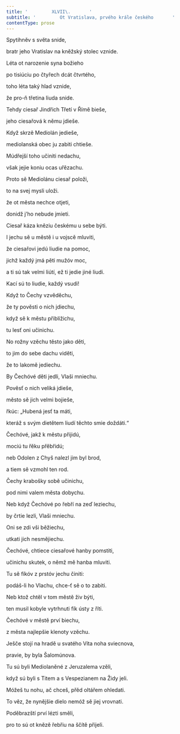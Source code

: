 ```yaml
---
title: '         XLVII\.       '
subtitle: '         Ot Vratislava, prvého krále českého       '
contentType: prose
---
```


Spytihněv s světa snide,

bratr jeho Vratislav na kněžský stolec vznide.

Léta ot narozenie syna božieho

po tisiúciu po čtyřech dcát čtvrtého,

toho léta taký hlad vznide,

že pro-ň třetina liuda snide.

Tehdy ciesař Jindřich Třetí v Římě bieše,

jeho ciesařová k němu jdieše.

Když skrzě Mediolán jedieše,

mediolanská obec ju zabiti chtieše.

Múdřejší toho učiniti nedachu,

však jejie koniu ocas uřězachu.

Proto sě Mediolánu ciesař položi,

to na svej mysli uloži.

že ot města nechce otjeti,

donidž j’ho nebude jmieti.

Ciesař káza kněziu českému u sebe býti.

I jechu sě u městě i u vojscě mluviti,

že ciesařovi jedú liudie na pomoc,

jichž každý jmá pěti mužóv moc,

a ti sú tak velmi liútí, ež ti jedie jiné liudi.

Kací sú to liudie, každý vsudi!

Když to Čechy vzvěděchu,

že ty pověsti o nich jdiechu,

když sě k městu přiblížichu,

tu lesť oni učinichu.

No rožny vzěchu těsto jako děti,

to jim do sebe dachu viděti,

že to lakomě jediechu.

By Čechóvé děti jedli, Vlaši mniechu.

Pověsť o nich veliká jdieše,

město sě jich velmi bojieše,

řkúc: „Hubená jesť ta máti,

kteráž s svým dietětem liudí těchto smie doždáti.“

Čechóvé, jakž k městu přijidú,

mociú tu řěku přěbřidú;

neb Odolen z Chyš nalezl jim byl brod,

a tiem sě vzmohl ten rod.

Čechy krabošky sobě učinichu,

pod nimi valem města dobychu.

Neb když Čechóvé po řebří na zeď leziechu,

by črtie lezli, Vlaši mniechu.

Oni se zdi vši běžiechu,

utkati jich nesmějiechu.

Čechóvé, chtiece ciesařové hanby pomstiti,

učinichu skutek, o němž mě hanba mluviti.

Tu sě fíkóv z prstóv jechu činiti:

podáš-li ho Vlachu, chce-ť sě o to zabiti.

Neb ktož chtěl v tom městě živ býti,

ten musil kobyle vytrhnuti fík ústy z říti.

Čechóvé v městě prví biechu,

z města najlepšie klenoty vzěchu.

Ješče stojí na hradě u svatého Víta noha sviecnova,

pravie, by byla Šalomúnova.

Tu sú byli Mediolaněné z Jeruzalema vzěli,

když sú byli s Titem a s Vespezianem na Židy jeli.

Móžeš tu nohu, ač chceš, přěd oltářem ohledati.

To věz, že nynějšie dielo nemóž sě jiej vrovnati.

Poděbrazští prví lézti směli,

pro to sú ot knězě řebřiu na ščítě přijeli.
